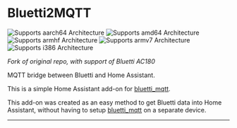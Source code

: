 # Bluetti2MQTT
![Supports aarch64 Architecture][aarch64-shield]
![Supports amd64 Architecture][amd64-shield]
![Supports armhf Architecture][armhf-shield]
![Supports armv7 Architecture][armv7-shield]
![Supports i386 Architecture][i386-shield]


*Fork of original repo, with support of Bluetti AC180*

MQTT bridge between Bluetti and Home Assistant.

This is a simple Home Assistant add-on for [bluetti_mqtt](https://github.com/warhammerkid/bluetti_mqtt).

This add-on was created as an easy method to get Bluetti data into Home Assistant, without having to setup [bluetti_mqtt](https://github.com/warhammerkid/bluetti_mqtt) on a separate device.

___

[aarch64-shield]: https://img.shields.io/badge/aarch64-yes-green.svg
[amd64-shield]: https://img.shields.io/badge/amd64-yes-green.svg
[armhf-shield]: https://img.shields.io/badge/armhf-yes-green.svg
[armv7-shield]: https://img.shields.io/badge/armv7-yes-green.svg
[i386-shield]: https://img.shields.io/badge/i386-yes-green.svg
